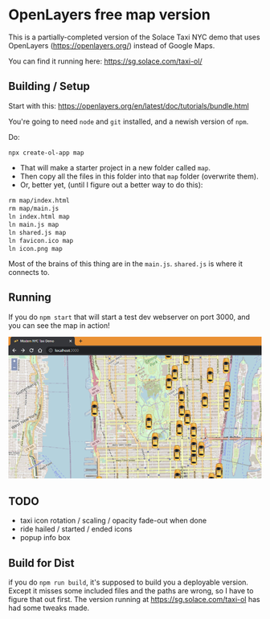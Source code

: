 
# OpenLayers free map version

This is a partially-completed version of the Solace Taxi NYC demo that uses OpenLayers (https://openlayers.org/) instead of Google Maps.

You can find it running here: https://sg.solace.com/taxi-ol/

## Building / Setup

Start with this: https://openlayers.org/en/latest/doc/tutorials/bundle.html

You're going to need `node` and `git` installed, and a newish version of `npm`.

Do:
```
npx create-ol-app map
```

- That will make a starter project in a new folder called `map`.
- Then copy all the files in this folder into that `map` folder (overwrite them).
- Or, better yet, (until I figure out a better way to do this):
```
rm map/index.html
rm map/main.js
ln index.html map
ln main.js map
ln shared.js map
ln favicon.ico map
ln icon.png map
```


Most of the brains of this thing are in the `main.js`.  `shared.js` is where it connects to.



## Running

If you do `npm start` that will start a test dev webserver on port 3000, and you can see the map in action!


![blah](map-overview.png)



## TODO

- taxi icon rotation / scaling / opacity fade-out when done
- ride hailed / started / ended icons
- popup info box

## Build for Dist

if you do `npm run build`, it's supposed to build you a deployable version. Except it misses some included files and the paths are wrong, so I have to figure that out first. The version running at https://sg.solace.com/taxi-ol has had some tweaks made.

